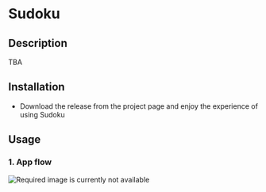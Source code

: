 # Sudoku

## Description

TBA

## Installation

- Download the release from the project page and enjoy the experience of using Sudoku

## Usage 

### 1. App flow

![Required image is currently not available](assets/images/homepage.png)
